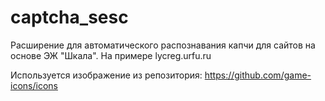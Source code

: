 # captcha_sesc
Расширение для автоматического распознавания капчи для сайтов на основе ЭЖ "Шкала". На примере lycreg.urfu.ru


Используется изображение из репозитория: https://github.com/game-icons/icons
